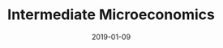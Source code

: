 ---
title: "Intermediate Microeconomics"
collection: teaching
type: "Course Assistant"
permalink: https://courses.aalto.fi/s/course/a053X000012QxfxQAC/intermediate-microeconomics?language=en_US
venue: "Aalto University, Department of Economics"
date: 2019-01-09
location: "Espoo, Finland"
---
